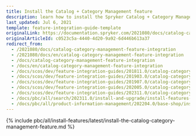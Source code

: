 ```yaml
---
title: Install the Catalog + Category Management feature
description: learn how to install the Spryker Catalog + Category Management Feature in to your Spryker based project.
last_updated: Jul 6, 2021
template: feature-integration-guide-template
originalLink: https://documentation.spryker.com/2021080/docs/catalog-category-management-feature-integration
originalArticleId: c0523c5a-4440-4d20-9a92-6d446b613a37
redirect_from:
  - /2021080/docs/catalog-category-management-feature-integration
  - /2021080/docs/en/catalog-category-management-feature-integration
  - /docs/catalog-category-management-feature-integration
  - /docs/en/catalog-category-management-feature-integration
  - /docs/scos/dev/feature-integration-guides/201811.0/catalog-category-management-feature-integration.html
  - /docs/scos/dev/feature-integration-guides/201903.0/catalog-category-management-feature-integration.html
  - /docs/scos/dev/feature-integration-guides/201907.0/catalog-category-management-feature-integration.html
  - /docs/scos/dev/feature-integration-guides/202005.0/catalog-category-management-feature-integration.html
  - /docs/scos/dev/feature-integration-guides/202311.0/catalog-category-management-feature-integration.html
  - /docs/pbc/all/search/202311.0/install-and-upgrade/install-features-and-glue-api/install-the-catalog-category-management-feature.html
  - /docs/pbc/all/product-information-management/202204.0/base-shop/install-and-upgrade/install-features/install-the-catalog-category-management-feature.html
---
```


{% include pbc/all/install-features/latest/install-the-catalog-category-management-feature.md %} <!-- To edit, see /_includes/pbc/all/install-features/202311.0/install-the-catalog-category-management-feature.md -->
